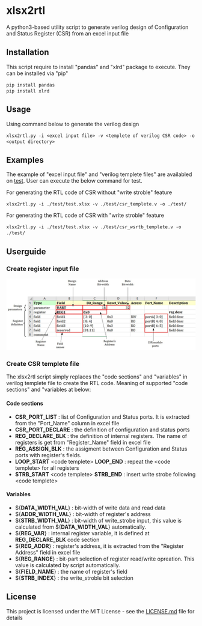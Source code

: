 # xlsx2rtl

A python3-based utility script to generate verilog design of Configuration and Status Register (CSR) from an excel input file

## Installation

This script require to install "pandas" and "xlrd" package to execute. They can be installed via "pip"

```
pip install pandas
pip install xlrd
```

## Usage

Using command below to generate the verilog design 

```
xlsx2rtl.py -i <excel input file> -v <templete of verilog CSR code> -o <output directory>
```

## Examples

The example of "excel input file" and "verilog templete files" are availabled on [test](https://github.com/nguyentheman/xlsx2rtl/tree/master/test). User can execute the below command for test.

For generating the RTL code of CSR without "write stroble" feature
``` 
xlsx2rtl.py -i ./test/test.xlsx -v ./test/csr_templete.v -o ./test/
``` 

For generating the RTL code of CSR with "write stroble" feature
```
xlsx2rtl.py -i ./test/test.xlsx -v ./test/csr_wsrtb_templete.v -o ./test/
```

## Userguide

### Create register input file

![Register input file format](https://github.com/nguyentheman/xlsx2rtl/blob/master/docs/register_define.jpg)

### Create CSR templete file

The xlsx2rtl script simply replaces the "code sections" and "variables" in verilog templete file to create the RTL code. Meaning of supported "code sections" and "variables at below:

#### Code sections

- __CSR_PORT_LIST__     : list of Configuration and Status ports. It is extracted from the "Port_Name" column in excel file
- __CSR_PORT_DECLARE__  : the definition of configuration and status ports
- __REG_DECLARE_BLK__   : the definition of internal registers. The name of registers is get from "Register_Name" field in excel file
- __REG_ASSIGN_BLK__    : the assigment between Configuration and Status ports with register's fields.
- __LOOP_START__ \<code templete\> __LOOP_END__ : repeat the \<code templete\> for all registers
- __STRB_START__ \<code templete\> __STRB_END__ : insert write strobe following \<code templete\>  

#### Variables

- ${__DATA_WIDTH_VAL__} : bit-width of write data and read data
- ${__ADDR_WIDTH_VAL__} : bit-width of register's address
- ${__STRB_WIDTH_VAL__} : bit-width of write_strobe input, this value is calculated from ${__DATA_WIDTH_VAL__} automatically.
- ${__REG_VAR__} : internal register variable, it is defined at __REG_DECLARE_BLK__ code section
- ${__REG_ADDR__} : register's address, it is extracted from the "Register Address" field in excel file
- ${__REG_RANGE__} : bit-part selection of register read/write opreation. This value is calculated by script automatically. 
- ${__FIELD_NAME__} : the name of register's field
- ${__STRB_INDEX__} : the write_stroble bit selection

## License

This project is licensed under the MIT License - see the [LICENSE.md](https://github.com/nguyentheman/xlsx2rtl/blob/master/LICENSE) file for details

